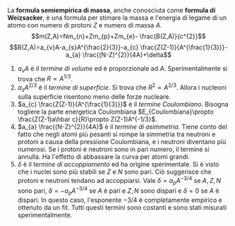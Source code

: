 La **formula semiempirica di massa**, anche conosciuta come **formula di Weizsacker**, è una formula per stimare la massa e l'energia di legame di un atomo con numero di protoni $Z$ e numero di massa $A$.
$$m(Z,A)=Nm_{n}+Zm_{p}+Zm_{e}- \frac{B(Z,A)}{c^{2}}$$
$$B(Z,A)=a_{v}A-a_{s}A^{\frac{2}{3}}-a_{c} \frac{Z(Z-1)}{A^{\frac{1}{3}}}-a_{a} \frac{(N-Z)^{2}}{4A}+\delta$$
1. $a_{v}A$ è il *termine di volume* ed è proporzionale ad $A$. Sperimentalmente si trova che $R\propto A^{1/3}$.
2. $a_{s}A^{2/3}$ è il *termine di superficie*. Si trova che $R^{2}\propto A^{2/3}$. Allora i nucleoni sulla superficie risentono meno delle forze nucleare.
3. $a_{c} \frac{Z(Z-1)}{A^{\frac{1}{3}}}$ è il *termine Coulombiano*. Bisogna togliere la parte energetica Coulombiana $E_{Coulombiana}\propto \frac{Z(Z-1)a\hbar c}{R}\propto Z(Z-1)A^{-1/3}$.
4. $a_{a} \frac{(N-Z)^{2}}{4A}$ è il *termine di asimmetria*. Tiene conto del fatto che negli atomi più pesanti si rompe la simmetria tra neutroni e protoni a causa della pressione Coulombiana, e i neutroni diventano più numerosi. Se i protoni e neutroni sono in pari numero, il termine si annulla. Ha l'effetto di abbassare la curva per atomi grandi.
5. $\delta$ è il *termine di accoppiamento* ed ha origine sperimentale. Si è visto che i nuclei sono più stabili se $Z$ e $N$ sono pari. Ciò suggerisce che protoni e neutroni tendano ad accoppiarsi. Vale $\delta=a_{p}A^{-3/4}$ se $A,Z,N$ sono pari, $\delta=-a_{p}A^{-3/4}$ se $A$ è pari e $Z,N$ sono dispari e $\delta=0$ se $A$ è dispari. In questo caso, l'esponente $-3/4$ è completamente empirico e ottenuto da un fit.
Tutti questi termini sono costanti e sono stati misurati sperimentalmente.
